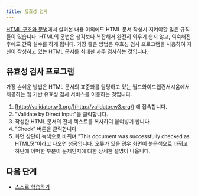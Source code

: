 ```yaml
---
title: 유효성 검사
---
```


[HTML 구조와 문법](/docs/HTML_syntax.html)에서 살펴본 내용 이외에도 HTML 문서 작성시 지켜야할 많은 규칙들이 있습니다. HTML의 문법은 생각보다 복잡해서 완전히 외우기 쉽지 않고, 익숙해진 후에도 간혹 실수를 하게 됩니다. 가장 좋은 방법은 유효성 검사 프로그램을 사용하여 자신이 작성하고 있는 HTML 문서를 최대한 자주 검사하는 것입니다.


## 유효성 검사 프로그램

가장 손쉬운 방법은 HTML 문서의 표준화를 담당하고 있는 월드와이드웹컨서시움에서 제공하는 웹 기반 유효성 검사 서비스를 이용하는 것입니다.

1.  [http://validator.w3.org/](http://validator.w3.org/) 에 접속합니다.
2.  "Validate by Direct Input"을 클릭합니다.
3.  작성한 HTML 문서의 전체 텍스트를 복사하여 붙여넣기 합니다.
4.  "Check" 버튼을 클릭합니다.
5.  화면 상단이 녹색으로 바뀌며 "This document was successfully checked as HTML5!"이라고 나오면 성공입니다. 오류가 있을 경우 화면이 붉은색으로 바뀌고 하단에 어떠한 부분이 문제인지에 대한 상세한 설명이 나옵니다.


## 다음 단계

*   [스스로 학습하기](/docs/Self_study.html)
